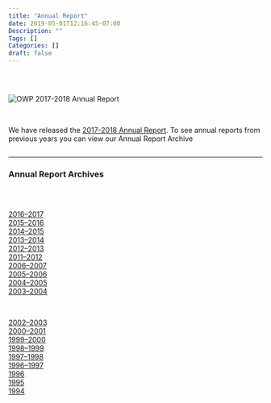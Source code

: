 ```yaml
---
title: "Annual Report"
date: 2019-05-01T12:16:45-07:00
Description: ""
Tags: []
Categories: []
draft: false
---
```


&nbsp;
<div id="register-form-panel">
<div class="columns large-3 annual-reports"> 

![OWP 2017-2018 Annual Report](../img/annual_reports/ar2017-18.jpg)
</div>
&nbsp;
<div class="columns large-6">  
 
We have released the [2017-2018 Annual Report](../document/annual-reports/ar2017-2018.pdf). To see annual reports from previous years you can view our Annual Report Archive

</div>
</div>
<hr>

### Annual Report Archives 

&nbsp;
<div id="register-form-panel">
<div class="columns large-3">  

[2016–2017](../document/annual-reports/ar2017-2018.pdf)  
[2015–2016](../document/annual-reports/ar2015-2016.pdf)  
[2014–2015](../document/annual-reports/ar2014-2015.pdf)  
[2013–2014](../document/annual-reports/ar2013-2014.pdf)  
[2012–2013](../document/annual-reports/ar2012-2013.pdf)  
[2011–2012](../document/annual-reports/ar2011-2012.pdf)  
[2006–2007](../document/annual-reports/ar2006-2007.pdf)  
[2005–2006](../document/annual-reports/ar2005-2006.pdf)  
[2004–2005](../document/annual-reports/ar2004-2005.pdf)  
[2003–2004](../document/annual-reports/ar2003-2004.pdf)  

</div>
&nbsp;
<div class="columns large-6">  

[2002–2003](../document/annual-reports/ar2002-2003.pdf)  
[2000–2001](../document/annual-reports/ar2000-2001.pdf)  
[1999–2000](../document/annual-reports/ar2000.pdf)  
[1998–1999](../document/annual-reports/ar1999.pdf)  
[1997–1998](../document/annual-reports/ar1998.pdf)  
[1996–1997](../document/annual-reports/ar1997.pdf)  
[1996](../document/annual-reports/ar1996.pdf)  
[1995](../document/annual-reports/ar1995.pdf)  
[1994](../document/annual-reports/ar1994.pdf)  
</div>
</div>